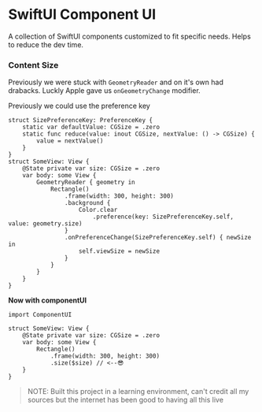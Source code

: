 # SwiftUI Component UI

A collection of SwiftUI components customized to fit specific needs. Helps to reduce the dev time.

### Content Size

Previously we were stuck with `GeometryReader` and on it's own had drabacks. Luckly Apple gave us `onGeometryChange` modifier.

Previously we could use the preference key
```
struct SizePreferenceKey: PreferenceKey {
	static var defaultValue: CGSize = .zero
    static func reduce(value: inout CGSize, nextValue: () -> CGSize) {
        value = nextValue()
    }
}
struct SomeView: View {
	@State private var size: CGSize = .zero
	var body: some View {
		GeometryReader { geometry in
			Rectangle()
				.frame(width: 300, height: 300)
				.background {
					Color.clear
						.preference(key: SizePreferenceKey.self, value: geometry.size)
				}
				.onPreferenceChange(SizePreferenceKey.self) { newSize in
                    self.viewSize = newSize
                }
			}
		}
	}
}
```

**Now with componentUI**

```
import ComponentUI

struct SomeView: View {
	@State private var size: CGSize = .zero
	var body: some View {
		Rectangle()
			.frame(width: 300, height: 300)
			.size($size) // <--😎
	}
}
```

> NOTE:
> Built this project in a learning environment, can't credit all my sources but the internet has been good to having all this live

